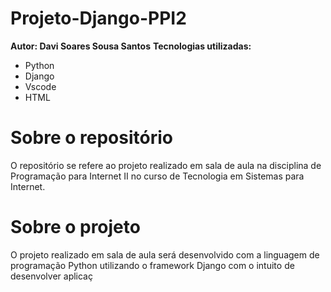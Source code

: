# Projeto-Django-PPI2
**Autor: Davi Soares Sousa Santos**
**Tecnologias utilizadas:**
- Python
- Django
- Vscode
- HTML

# Sobre o repositório
O repositório se refere ao projeto realizado em sala de aula na disciplina de Programação para Internet II no curso de Tecnologia em Sistemas para Internet.

# Sobre o projeto
O projeto realizado em sala de aula será desenvolvido com a linguagem de programação Python utilizando o framework Django com o intuito de desenvolver aplicaç
